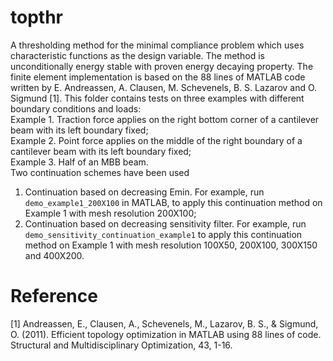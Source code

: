 # topthr
A thresholding method for the minimal compliance problem which uses characteristic functions as the design variable. The method is unconditionally energy stable with proven energy decaying property. 
The finite element implementation is based on the 88 lines of MATLAB code written by E. Andreassen, A. Clausen, M. Schevenels, B. S. Lazarov and O. Sigmund [1].
This folder contains tests on three examples with different boundary conditions and loads:\
Example 1. Traction force applies on the right bottom corner of a cantilever beam with its left boundary fixed;\
Example 2. Point force applies on the middle of the right boundary of a cantilever beam with its left boundary fixed;\
Example 3. Half of an MBB beam.\
Two continuation schemes have been used
1. Continuation based on decreasing Emin. For example, run `demo_example1_200X100` in MATLAB, to apply this continuation method on Example 1 with mesh resolution 200X100;
2. Continuation based on decreasing sensitivity filter. For example, run `demo_sensitivity_continuation_example1` to apply this continuation method on Example 1 with mesh resolution 100X50, 200X100, 300X150 and 400X200.

# Reference
[1] Andreassen, E., Clausen, A., Schevenels, M., Lazarov, B. S., & Sigmund, O. (2011). Efficient topology optimization in MATLAB using 88 lines of code. Structural and Multidisciplinary Optimization, 43, 1-16.
